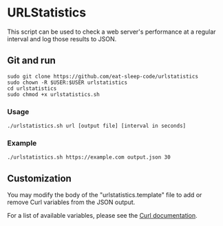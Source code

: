 # URLStatistics
This script can be used to check a web server's performance at a regular interval and log those results to JSON.

## Git and run

```
sudo git clone https://github.com/eat-sleep-code/urlstatistics
sudo chown -R $USER:$USER urlstatistics
cd urlstatistics
sudo chmod +x urlstatistics.sh
```

### Usage

`./urlstatistics.sh url [output file] [interval in seconds]`

### Example 

  `./urlstatistics.sh https://example.com output.json 30`
	
## Customization

You may modify the body of the "urlstatistics.template" file to add or remove Curl variables from the JSON output. 

For a list of available variables, please see the [Curl documentation](https://ec.haxx.se/usingcurl/usingcurl-verbose/usingcurl-writeout).
